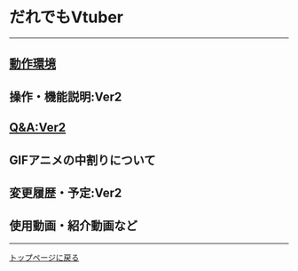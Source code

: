 # だれでもVtuber
---
## [動作環境](system_requirements.md)
## 操作・機能説明:Ver2
## [Q&A:Ver2](index_vtuber2_qa.md)
## GIFアニメの中割りについて
## 変更履歴・予定:Ver2
## 使用動画・紹介動画など

---
[トップページに戻る](index_top.md#falhong-cha)